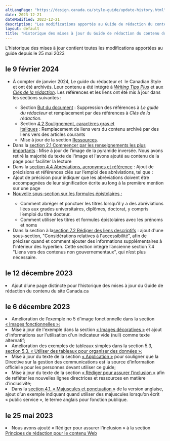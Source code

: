```yaml
---
altLangPage: "https://design.canada.ca/style-guide/update-history.html"
date: 2023-12-21
dateModified: 2023-12-21
description: "Les modifications apportés au Guide de rédaction du contenu du site Canada.ca."
layout: default
title: "Historique des mises à jour du Guide de rédaction du contenu du site Canada.ca"
---
```

<p>L’historique des mises à jour contient toutes les modifications apportées au guide depuis le 25 mai 2023</p>
<h2>le 9 février 2024</h2>
<ul class="mrgn-tp-lg">
  <li>À compter de janvier 2024, Le guide du rédacteur et  le Canadian Style et ont été archivés. Leur contenu a été intégré à <span lang=en><a href="https://www.noslangues-ourlanguages.gc.ca/en/writing-tips-plus/index-eng"><i>Writing Tips Plus</i></a></span> et aux <a href="https://www.noslangues-ourlanguages.gc.ca/fr/cles-de-la-redaction/index-fra"><i>Clés de la rédaction</i></a>. Les références et les liens ont été mis à jour dans les sections suivantes&nbsp;:</li>
  <ul>
    <li>Section <a href="/guide-redaction/#toc2">But du document</a>&nbsp;:&nbsp;Suppression des références à <i>Le guide du rédacteur</i> et remplacement par des références à <i>Clés de la rédaction.</i></li>
    <li>Section <a href="/guide-redaction/#wp4-2">4.2 Soulignement, caractères gras et italiques</a>&nbsp;:&nbsp;Remplacement de liens vers du contenu archivé par des liens vers des articles courants
    <li>Mise à jour de la section <a href="/guide-redaction/#toc13">Ressources</a>.</li>
  </ul>
  <li>Dans la <a href="/guide-redaction/#wp2-1">section 2.1 Commencer par les renseignements les plus importants</a>&nbsp;:&nbsp;Mise à jour de l’image de la pyramide inversée. Nous avons retiré la majorité du texte de l'image et l'avons ajouté au contenu de la page pour faciliter la lecture</li>
  <li>Dans la <a href="/guide-redaction/#wp4-4">section 4.4 Abréviations, acronymes et référence</a> : Ajout de précisions et références clés sur l’emploi des abréviations, tel que&nbsp;:</li>
  <li>Ajout de précision pour indiquer que les abréviations doivent être accompagnées de leur signification écrite au long à la première mention sur une page</li>
  <li><a href="/guide-redaction/#wp4-4-2">Nouvelle sous-section sur les formules épistolaires&nbsp;:</a></li>
  <ul>
    <li>Comment abréger et ponctuer les titres lorsqu'il y a des abréviations liées aux grades universitaires, diplômes, doctorat, y compris l’emploi du titre docteur.</li>
    <li>Comment utiliser les titres et formules épistolaires avec les prénoms et noms</li>
  </ul>
  <li>Dans la section à la<a href="https://conception.canada.ca/guide-redaction/#wp7-2">section 7.2 Rédiger des liens descriptifs</a>&nbsp;:&nbspajout d'une sous-section, "Considérations relatives à l'accessibilité", afin de préciser quand et comment ajouter des informations supplémentaires à l'intérieur des hyperlien. Cette section intègre l’ancienne section 7.4 "Liens vers des contenus non gouvernementaux", qui n’est plus nécessaire.</li>
</ul>
<h2>le 12 décembre 2023</h2>
<li>Ajout d’une page distincte pour l’historique des mises à jour du Guide de rédaction du contenu du site Canada.ca</li>
<h2>le 6 décembre 2023</h2>
<li>Amélioration de l’exemple no 5 d’image fonctionnelle dans la section <a href="/guide-redaction/#wp6-1-1">&laquo;&nbsp;Images fonctionnelles&nbsp;&raquo;</a>;</li>
<li>Mise à jour de l'exemple dans la section <a href="/guide-redaction/#wp6-1-2">&laquo;&nbsp;Images décoratives&nbsp;&raquo;</a> et ajout d'informations sur l'utilisation d'un indicateur vide (null) comme texte alternatif;</li>
<li>Amélioration des exemples de tableaux simples dans la section 5.3, <a href="/guide-redaction/#wp5-3">section 5.3, &laquo;&nbsp;Utiliser des tableaux pour organiser des données&nbsp;&raquo;</a>;</li>
<li>Mise à jour du texte de la section <a href="/guide-redaction/#toc3">&laquo;&nbsp;Application&nbsp;&raquo;</a> pour souligner que la Directive sur la gestion des communications est la source d’information officielle pour les personnes devant utiliser ce guide;</li>
<li>Mise à jour du texte de la section <a href="/guide-redaction/#wp1-2-1b">&laquo;&nbsp;Rédiger pour assurer l’inclusion&nbsp;&raquo;</a> afin de refléter les nouvelles lignes directrices et ressources en matière d’inclusivité;</li>
<li>Dans la <a href="/guide-redaction/#wp4-1">section 4.1, &laquo;&nbsp;Majuscules et ponctuation&nbsp;&raquo;</a> de la version anglaise, ajout d’un exemple indiquant quand utiliser des majuscules lorsqu’on écrit &laquo;&nbsp;public service&nbsp;&raquo;, le terme anglais pour fonction publique.</li>
<h2>le 25 mai 2023</h2>
<li>Nous avons ajouté &laquo;&nbsp;Rédiger pour assurer l'inclusion&nbsp;&raquo; à la section <a href="/guide-redaction/#toc5">Principes de rédaction pour le contenu Web</a></li>
